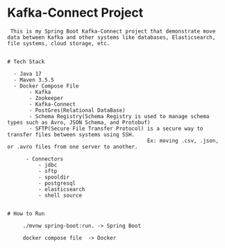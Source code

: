 
# Kafka-Connect Project

     This is my Spring Boot Kafka-Connect project that demonstrate move data between Kafka and other systems like databases, Elasticsearch, file systems, cloud storage, etc.


    # Tech Stack

      - Java 17
      - Maven 3.5.5
      - Docker Compose File 
           - Kafka
           - Zookeeper
           - Kafka-Connect
           - PostGres(Relational DataBase)
           - Schema Registry(Schema Registry is used to manage schema types such as Avro, JSON Schema, and Protobuf)
           - SFTP(Secure File Transfer Protocol) is a secure way to transfer files between systems using SSH.
                                                 Ex: moving .csv, .json, or .avro files from one server to another.

          - Connectors
              - jdbc
              - sftp
              - spooldir
              - postgresql
              - elasticsearch
              - shell source


    # How to Run
        
         ./mvnw spring-boot:run. -> Spring Boot

         docker compose file  -> Docker 

         


        
